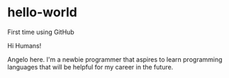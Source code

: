 # hello-world
First time using GitHub

Hi Humans!

Angelo here. I'm a newbie programmer that aspires to learn programming languages that will be helpful for my career in the future.
